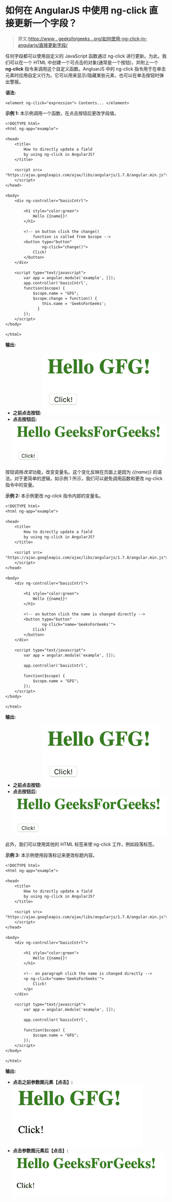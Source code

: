 # 如何在 AngularJS 中使用 ng-click 直接更新一个字段？

> 原文:[https://www . geeksforgeeks . org/如何使用-ng-click-in-angularjs/直接更新字段/](https://www.geeksforgeeks.org/how-to-directly-update-a-field-by-using-ng-click-in-angularjs/)

任何字段都可以使用自定义的 JavaScript 函数通过 ng-click 进行更新。为此，我们可以在一个 HTML 中创建一个可点击的对象(通常是一个按钮)，并附上一个 **ng-click** 指令来调用这个自定义函数。AngluarJS 中的 ng-click 指令用于在单击元素时应用自定义行为。它可以用来显示/隐藏某些元素，也可以在单击按钮时弹出警报。

**语法:**

```
<element ng-click="expression"> Contents... </element>
```

**示例 1:** 本示例调用一个函数，在点击按钮后更改字段值。

```
<!DOCTYPE html>
<html ng-app="example">

<head>
    <title>
        How to directly update a field
        by using ng-click in AngularJS?
    </title>

    <script src=
"https://ajax.googleapis.com/ajax/libs/angularjs/1.7.8/angular.min.js">
    </script>
</head>

<body>
    <div ng-controller="basicCntrl">

        <h1 style="color:green">
            Hello {{name}}!
        </h1>

        <!-- on button click the change()
            function is called from $scope -->
        <button type="button"
                ng-click="change()">
            Click!
        </button>
    </div>

    <script type="text/javascript">
        var app = angular.module('example', []);
        app.controller('basicCntrl',
        function($scope) {
            $scope.name = "GFG";
            $scope.change = function() {
                this.name = 'GeeksForGeeks';
              }
        });
    </script>
</body>

</html>
```

**输出:**

*   **之前点击按钮:**
    ![](img/454fb1fea6707b6fe7e7cb268ae948d1.png)
*   **点击按钮后:**
    ![](img/5b1611dcb1a34901a89e43468811cf47.png)

按钮调用*改变*功能，改变变量名。这个变化反映在页面上是因为 *{{name}}* 的语法。对于更简单的逻辑，如示例 1 所示，我们可以避免调用函数和更改 ng-click 指令中的变量。

**示例 2:** 本示例更改 ng-click 指令内部的变量名。

```
<!DOCTYPE html>
<html ng-app="example">

<head>
    <title>
        How to directly update a field
        by using ng-click in AngularJS?
    </title>

    <script src=
"https://ajax.googleapis.com/ajax/libs/angularjs/1.7.8/angular.min.js">
    </script>
</head>

<body>
    <div ng-controller="basicCntrl">

        <h1 style="color:green">
            Hello {{name}}!
        </h1>

        <!-- on button click the name is changed directly -->
        <button type="button"
                ng-click="name='GeeksForGeeks'">
            Click!
        </button>
    </div>

    <script type="text/javascript">
        var app = angular.module('example', []);

        app.controller('basicCntrl',

        function($scope) {
            $scope.name = "GFG";
        });
    </script>
</body>

</html>
```

**输出:**

*   **之前点击按钮:**
    ![](img/454fb1fea6707b6fe7e7cb268ae948d1.png)
*   **点击按钮后:**
    ![](img/5b1611dcb1a34901a89e43468811cf47.png)

此外，我们可以使用其他的 HTML 标签来使 ng-click 工作，例如段落标签。

**示例 3:** 本示例使用段落标记来更改标题内容。

```
<!DOCTYPE html>
<html ng-app="example">

<head>
    <title>
        How to directly update a field
        by using ng-click in AngularJS?
    </title>

    <script src=
"https://ajax.googleapis.com/ajax/libs/angularjs/1.7.8/angular.min.js">
    </script>
</head>

<body>
    <div ng-controller="basicCntrl">

        <h1 style="color:green">
            Hello {{name}}!
        </h1>

        <!-- on paragraph click the name is changed directly -->
        <p ng-click="name='GeeksForGeeks'">
            Click!
        </p>
    </div>

    <script type="text/javascript">
        var app = angular.module('example', []);

        app.controller('basicCntrl',

        function($scope) {
            $scope.name = "GFG";
        });
    </script>
</body>

</html>
```

**输出:**

*   **点击之前参数图元素【点击】:**
    ![](img/382e71d0f86bdea6d2c4c43607e2e4b6.png)
*   **点击参数图元素后【点击】:**
    ![](img/6cae13d3afbf04cd1319b6eadcc08712.png)